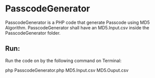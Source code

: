 # PasscodeGenerator
PasscodeGenerator is a PHP code that generate Passcode using MD5 Algorithm.
PasscodeGenerator shall have an MD5.Input.csv inside the PasscodeGenerator folder.


## Run:
Run the code on by the following command on Terminal:

php PasscodeGenerator.php MD5.Input.csv MD5.Ouput.csv

